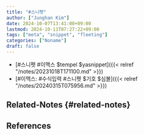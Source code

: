 ```yaml
---
title: "#스니펫"
author: ["Junghan Kim"]
date: 2024-10-07T13:41:00+09:00
lastmod: 2024-10-11T07:27:22+09:00
tags: ["meta", "snippet", "fleeting"]
categories: ["Noname"]
draft: false
---
```


<!--more-->

-   [#스니펫 #이맥스 $tempel $yasnippet]({{< relref "/notes/20231018T171100.md" >}})
-   [#이맥스: #수식입력 #스니펫 $기호 $심볼]({{< relref "/notes/20240315T075956.md" >}})


## Related-Notes {#related-notes}

## References

<style>.csl-entry{text-indent: -1.5em; margin-left: 1.5em;}</style><div class="csl-bib-body">
</div>
